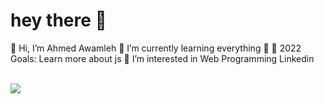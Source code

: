 # hey there 👋


👋 Hi, I’m Ahmed Awamleh
🌱 I’m currently learning everything
🤣 🥅 2022 Goals: Learn more about js 
👀 I’m interested in Web Programming Linkedin



<br>	
<a target="_blank" href="https://www.linkedin.com/in/ahmed-al-awamleh-135781155"><img src="https://img.shields.io/badge/-LinkedIn-0077B5?style=for-the-badge&logo=Linkedin&logoColor=white"></img></a>
&emsp;
